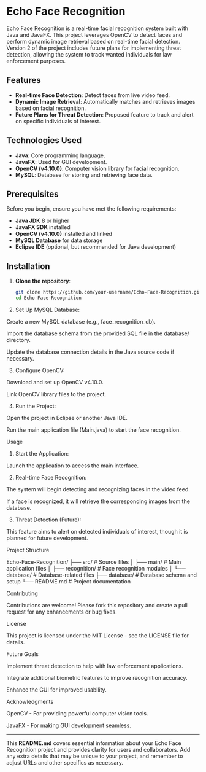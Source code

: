 # Echo Face Recognition

Echo Face Recognition is a real-time facial recognition system built with Java and JavaFX. This project leverages OpenCV to detect faces and perform dynamic image retrieval based on real-time facial detection. Version 2 of the project includes future plans for implementing threat detection, allowing the system to track wanted individuals for law enforcement purposes.

## Features

- **Real-time Face Detection**: Detect faces from live video feed.
- **Dynamic Image Retrieval**: Automatically matches and retrieves images based on facial recognition.
- **Future Plans for Threat Detection**: Proposed feature to track and alert on specific individuals of interest.

## Technologies Used

- **Java**: Core programming language.
- **JavaFX**: Used for GUI development.
- **OpenCV (v4.10.0)**: Computer vision library for facial recognition.
- **MySQL**: Database for storing and retrieving face data.

## Prerequisites

Before you begin, ensure you have met the following requirements:

- **Java JDK** 8 or higher
- **JavaFX SDK** installed
- **OpenCV (v4.10.0)** installed and linked
- **MySQL Database** for data storage
- **Eclipse IDE** (optional, but recommended for Java development)

## Installation

1. **Clone the repository**:
   ```bash
   git clone https://github.com/your-username/Echo-Face-Recognition.git
   cd Echo-Face-Recognition

2. Set Up MySQL Database:

Create a new MySQL database (e.g., face_recognition_db).

Import the database schema from the provided SQL file in the database/ directory.

Update the database connection details in the Java source code if necessary.



3. Configure OpenCV:

Download and set up OpenCV v4.10.0.

Link OpenCV library files to the project.



4. Run the Project:

Open the project in Eclipse or another Java IDE.

Run the main application file (Main.java) to start the face recognition.




Usage

1. Start the Application:

Launch the application to access the main interface.



2. Real-time Face Recognition:

The system will begin detecting and recognizing faces in the video feed.

If a face is recognized, it will retrieve the corresponding images from the database.



3. Threat Detection (Future):

This feature aims to alert on detected individuals of interest, though it is planned for future development.




Project Structure

Echo-Face-Recognition/
├── src/                        # Source files
│   ├── main/                   # Main application files
│   ├── recognition/            # Face recognition modules
│   └── database/               # Database-related files
├── database/                   # Database schema and setup
└── README.md                   # Project documentation

Contributing

Contributions are welcome! Please fork this repository and create a pull request for any enhancements or bug fixes.

License

This project is licensed under the MIT License - see the LICENSE file for details.

Future Goals

Implement threat detection to help with law enforcement applications.

Integrate additional biometric features to improve recognition accuracy.

Enhance the GUI for improved usability.


Acknowledgments

OpenCV - For providing powerful computer vision tools.

JavaFX - For making GUI development seamless.


---

This **README.md** covers essential information about your Echo Face Recognition project and provides clarity for users and collaborators. Add any extra details that may be unique to your project, and remember to adjust URLs and other specifics as necessary.

